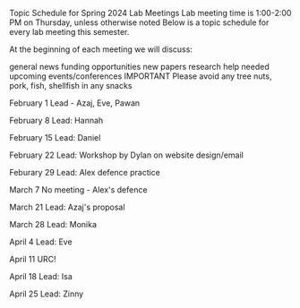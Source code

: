 Topic Schedule for Spring 2024 Lab Meetings
Lab meeting time is 1:00-2:00 PM on Thursday, unless otherwise noted
Below is a topic schedule for every lab meeting this semester.

At the beginning of each meeting we will discuss:

general news
funding opportunities
new papers
research help needed
upcoming events/conferences
IMPORTANT Please avoid any tree nuts, pork, fish, shellfish in any snacks

February 1
Lead - Azaj, Eve, Pawan

February 8
Lead: Hannah

February 15
Lead: Daniel

February 22
Lead: Workshop by Dylan on website design/email

Feburary 29
Lead: Alex defence practice

March 7
No meeting - Alex's defence

March 21
Lead:  Azaj's proposal

March 28
Lead: Monika

April 4
Lead: Eve

April 11
URC!

April 18
Lead: Isa

April 25
Lead: Zinny


